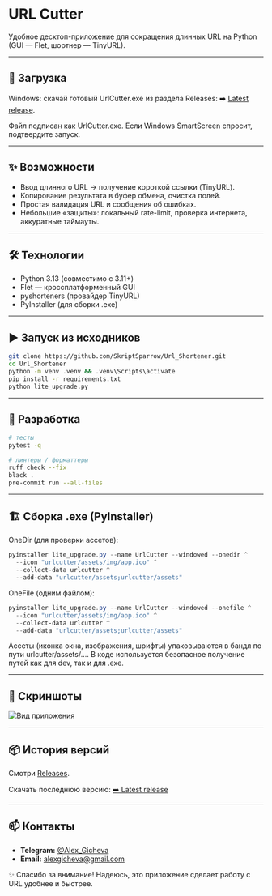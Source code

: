 # URL Cutter

Удобное десктоп-приложение для сокращения длинных URL на Python (GUI — Flet, шортнер — TinyURL).

---

## 🔽 Загрузка

Windows: скачай готовый UrlCutter.exe из раздела Releases:
➡️ [Latest release](https://github.com/SkriptSparrow/Url_Shortener/releases/latest).

Файл подписан как UrlCutter.exe. Если Windows SmartScreen спросит, подтвердите запуск.

---

## ✨ Возможности

- Ввод длинного URL → получение короткой ссылки (TinyURL).
- Копирование результата в буфер обмена, очистка полей.
- Простая валидация URL и сообщения об ошибках.
- Небольшие «защиты»: локальный rate-limit, проверка интернета, аккуратные таймауты.

---

## 🛠 Технологии

- Python 3.13 (совместимо с 3.11+)
- Flet — кроссплатформенный GUI
- pyshorteners (провайдер TinyURL)
- PyInstaller (для сборки .exe)

---

## ▶️ Запуск из исходников
```bash
git clone https://github.com/SkriptSparrow/Url_Shortener.git
cd Url_Shortener
python -m venv .venv && .venv\Scripts\activate
pip install -r requirements.txt
python lite_upgrade.py
```

---

## 🧪 Разработка
```bash
# тесты
pytest -q

# линтеры / форматтеры
ruff check --fix
black .
pre-commit run --all-files
```

---

## 🏗 Сборка .exe (PyInstaller)

OneDir (для проверки ассетов):

```powershell
pyinstaller lite_upgrade.py --name UrlCutter --windowed --onedir ^
  --icon "urlcutter/assets/img/app.ico" ^
  --collect-data urlcutter ^
  --add-data "urlcutter/assets;urlcutter/assets"
```


OneFile (одним файлом):

```powershell
pyinstaller lite_upgrade.py --name UrlCutter --windowed --onefile ^
  --icon "urlcutter/assets/img/app.ico" ^
  --collect-data urlcutter ^
  --add-data "urlcutter/assets;urlcutter/assets"
```

Ассеты (иконка окна, изображения, шрифты) упаковываются в бандл по пути urlcutter/assets/....
В коде используется безопасное получение путей как для dev, так и для .exe.

---

## 📸 Скриншоты

![Вид приложения](https://ibb.co/V00TmSm9/url-cutter.png)

---

## 📦 История версий

Смотри [Releases](https://github.com/SkriptSparrow/Url_Shortener/releases).

Скачать последнюю версию: [➡️ Latest release](https://github.com/SkriptSparrow/Url_Shortener/releases/latest)

---


## 📫 Контакты

* **Telegram:** [@Alex\_Gicheva](https://t.me/Alex_Gicheva)
* **Email:** [alexgicheva@gmail.com](mailto:alexgicheva@gmail.com)

✨ Спасибо за внимание! Надеюсь, это приложение сделает работу с URL удобнее и быстрее.
